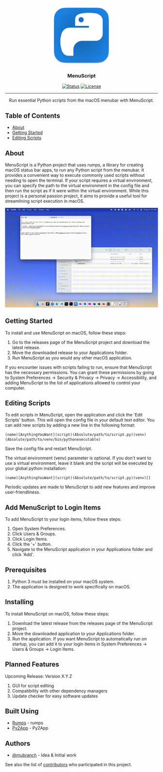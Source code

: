 <p align="center">
  <a href="" rel="noopener">
 <img width=200px height=200px src="https://raw.githubusercontent.com/mubranch/menuscript/master/menuscript/resources/imgs/icon.png" alt="Project logo"></a>
</p>

<h3 align="center">MenuScript</h3>

<div align="center">

[![Status](https://img.shields.io/badge/status-active-success.svg)]()
[![License](https://img.shields.io/badge/license-MIT-blue.svg)](/LICENSE)

</div>

---

<p align="center"> Run essential Python scripts from the macOS menubar with MenuScript.
    <br> 
</p>

## Table of Contents

- [About](#about)
- [Getting Started](#getting_started)
- [Editing Scripts](#editing_scripts)

## About <a name = "about"></a>

MenuScript is a Python project that uses rumps, a library for creating macOS status bar apps, to run any Python script from the menubar. It provides a convenient way to execute commonly used scripts without needing to open the terminal. If your script requires a virtual environment, you can specify the path to the virtual environment in the config file and then run the script as if it were within the virtual environment. While this project is a personal passion project, it aims to provide a useful tool for streamlining script execution in macOS.

![](https://raw.githubusercontent.com/mubranch/menuscript/master/demo/demo.gif)

## Getting Started <a name = "getting_started"></a>

To install and use MenuScript on macOS, follow these steps:

1. Go to the releases page of the MenuScript project and download the latest release.
2. Move the downloaded release to your Applications folder.
3. Run MenuScript as you would any other macOS application.

If you encounter issues with scripts failing to run, ensure that MenuScript has the necessary permissions. You can grant these permissions by going to System Preferences -> Security & Privacy -> Privacy -> Accessibility, and adding MenuScript to the list of applications allowed to control your computer.

## Editing Scripts <a name = "editing_scripts"></a>

To edit scripts in MenuScript, open the application and click the 'Edit Scripts' button. This will open the config file in your default text editor. You can add new scripts by adding a new line in the following format:

```
(name)[AnythingYouWant](script)(Absolute/path/to/script.py)(venv)(Absolute/path/to/venv/bin/pythonexecutable)
```
Save the config file and restart MenuScript.

The virtual environment (venv) parameter is optional. If you don't want to use a virtual environment, leave it blank and the script
will be executed by your global python installation:

```
(name)[AnythingYouWant](script)(Absolute/path/to/script.py)(venv)[]
```

Periodic updates are made to MenuScript to add new features and improve user-friendliness.

## Add MenuScript to Login Items

To add MenuScript to your login items, follow these steps:

1. Open System Preferences.
2. Click Users & Groups.
3. Click Login Items.
4. Click the '+' button.
5. Navigate to the MenuScript application in your Applications folder and click 'Add'.

## Prerequisites

1. Python 3 must be installed on your macOS system.
2. The application is designed to work specifically on macOS.

## Installing

To install MenuScript on macOS, follow these steps:

1. Download the latest release from the releases page of the MenuScript project.
2. Move the downloaded application to your Applications folder.
3. Run the application. If you want MenuScript to automatically run on startup, you can add it to your login items in System Preferences -> Users & Groups -> Login Items.

## Planned Features
Upcoming Release: Version X.Y.Z

1. GUI for script editing
2. Compatibility with other dependency managers
3. Update checker for easy software updates

## Built Using <a name = "built_using"></a>

- [Rumps](https://rumps.readthedocs.io/en/latest/) - rumps
- [Py2App](https://py2app.readthedocs.io/en/latest/) - Py2App

## Authors <a name = "authors"></a>

- [@mubranch](https://github.com/mubranch) - Idea & Initial work

See also the list of [contributors](https://github.com/mubranch/menuscript/contributors) who participated in this project.

